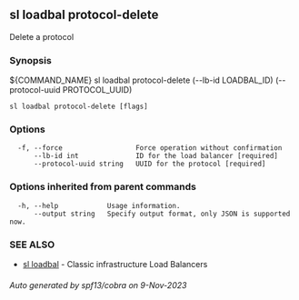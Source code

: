 ## sl loadbal protocol-delete

Delete a protocol

### Synopsis

${COMMAND_NAME} sl loadbal protocol-delete (--lb-id LOADBAL_ID) (--protocol-uuid PROTOCOL_UUID)

```
sl loadbal protocol-delete [flags]
```

### Options

```
  -f, --force                  Force operation without confirmation
      --lb-id int              ID for the load balancer [required]
      --protocol-uuid string   UUID for the protocol [required]
```

### Options inherited from parent commands

```
  -h, --help            Usage information.
      --output string   Specify output format, only JSON is supported now.
```

### SEE ALSO

* [sl loadbal](sl_loadbal.md)	 - Classic infrastructure Load Balancers

###### Auto generated by spf13/cobra on 9-Nov-2023
